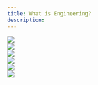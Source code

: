 ```yaml
---
title: What is Engineering?
description:
---
```


![](/assets/drawings/what-is-engineering/what-is-engineering-_Page_1_Image_0001.jpg)  
![](/assets/drawings/what-is-engineering/what-is-engineering-_Page_2_Image_0001.jpg)  
![](/assets/drawings/what-is-engineering/what-is-engineering-_Page_3_Image_0001.jpg)  
![](/assets/drawings/what-is-engineering/what-is-engineering-_Page_4_Image_0001.jpg)  
![](/assets/drawings/what-is-engineering/what-is-engineering-_Page_5_Image_0001.jpg)  
![](/assets/drawings/what-is-engineering/what-is-engineering-_Page_6_Image_0001.jpg)  
